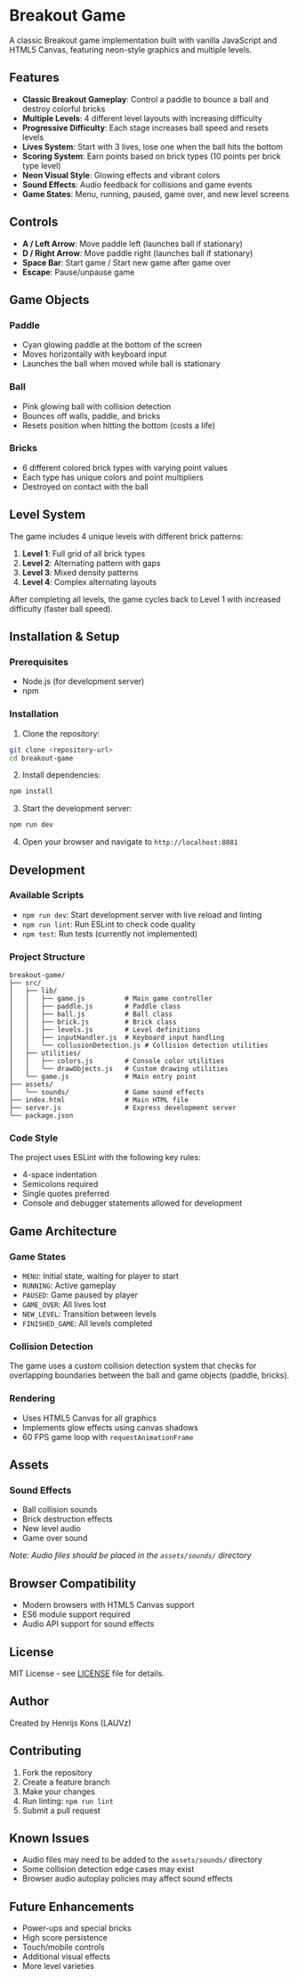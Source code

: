 # Breakout Game

A classic Breakout game implementation built with vanilla JavaScript and HTML5 Canvas, featuring neon-style graphics and multiple levels.

## Features

- **Classic Breakout Gameplay**: Control a paddle to bounce a ball and destroy colorful bricks
- **Multiple Levels**: 4 different level layouts with increasing difficulty
- **Progressive Difficulty**: Each stage increases ball speed and resets levels
- **Lives System**: Start with 3 lives, lose one when the ball hits the bottom
- **Scoring System**: Earn points based on brick types (10 points per brick type level)
- **Neon Visual Style**: Glowing effects and vibrant colors
- **Sound Effects**: Audio feedback for collisions and game events
- **Game States**: Menu, running, paused, game over, and new level screens

## Controls

- **A / Left Arrow**: Move paddle left (launches ball if stationary)
- **D / Right Arrow**: Move paddle right (launches ball if stationary)
- **Space Bar**: Start game / Start new game after game over
- **Escape**: Pause/unpause game

## Game Objects

### Paddle
- Cyan glowing paddle at the bottom of the screen
- Moves horizontally with keyboard input
- Launches the ball when moved while ball is stationary

### Ball
- Pink glowing ball with collision detection
- Bounces off walls, paddle, and bricks
- Resets position when hitting the bottom (costs a life)

### Bricks
- 6 different colored brick types with varying point values
- Each type has unique colors and point multipliers
- Destroyed on contact with the ball

## Level System

The game includes 4 unique levels with different brick patterns:

1. **Level 1**: Full grid of all brick types
2. **Level 2**: Alternating pattern with gaps
3. **Level 3**: Mixed density patterns
4. **Level 4**: Complex alternating layouts

After completing all levels, the game cycles back to Level 1 with increased difficulty (faster ball speed).

## Installation & Setup

### Prerequisites
- Node.js (for development server)
- npm

### Installation

1. Clone the repository:
```bash
git clone <repository-url>
cd breakout-game
```

2. Install dependencies:
```bash
npm install
```

3. Start the development server:
```bash
npm run dev
```

4. Open your browser and navigate to `http://localhost:8081`

## Development

### Available Scripts

- `npm run dev`: Start development server with live reload and linting
- `npm run lint`: Run ESLint to check code quality
- `npm test`: Run tests (currently not implemented)

### Project Structure

```
breakout-game/
├── src/
│   ├── lib/
│   │   ├── game.js          # Main game controller
│   │   ├── paddle.js        # Paddle class
│   │   ├── ball.js          # Ball class
│   │   ├── brick.js         # Brick class
│   │   ├── levels.js        # Level definitions
│   │   ├── inputHandler.js  # Keyboard input handling
│   │   └── collusionDetection.js # Collision detection utilities
│   ├── utilities/
│   │   ├── colors.js        # Console color utilities
│   │   └── drawObjects.js   # Custom drawing utilities
│   └── game.js              # Main entry point
├── assets/
│   └── sounds/              # Game sound effects
├── index.html               # Main HTML file
├── server.js                # Express development server
└── package.json
```

### Code Style

The project uses ESLint with the following key rules:
- 4-space indentation
- Semicolons required
- Single quotes preferred
- Console and debugger statements allowed for development

## Game Architecture

### Game States
- `MENU`: Initial state, waiting for player to start
- `RUNNING`: Active gameplay
- `PAUSED`: Game paused by player
- `GAME_OVER`: All lives lost
- `NEW_LEVEL`: Transition between levels
- `FINISHED_GAME`: All levels completed

### Collision Detection
The game uses a custom collision detection system that checks for overlapping boundaries between the ball and game objects (paddle, bricks).

### Rendering
- Uses HTML5 Canvas for all graphics
- Implements glow effects using canvas shadows
- 60 FPS game loop with `requestAnimationFrame`

## Assets

### Sound Effects
- Ball collision sounds
- Brick destruction effects
- New level audio
- Game over sound

*Note: Audio files should be placed in the `assets/sounds/` directory*

## Browser Compatibility

- Modern browsers with HTML5 Canvas support
- ES6 module support required
- Audio API support for sound effects

## License

MIT License - see [LICENSE](LICENSE) file for details.

## Author

Created by Henrijs Kons (LAUVz)

## Contributing

1. Fork the repository
2. Create a feature branch
3. Make your changes
4. Run linting: `npm run lint`
5. Submit a pull request

## Known Issues

- Audio files may need to be added to the `assets/sounds/` directory
- Some collision detection edge cases may exist
- Browser audio autoplay policies may affect sound effects

## Future Enhancements

- Power-ups and special bricks
- High score persistence
- Touch/mobile controls
- Additional visual effects
- More level varieties

